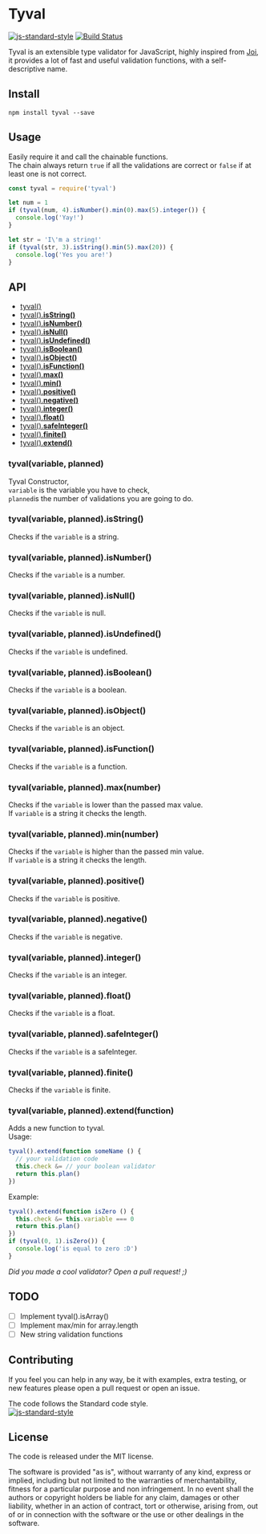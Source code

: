 # Tyval
[![js-standard-style](https://img.shields.io/badge/code%20style-standard-brightgreen.svg?style=flat)](http://standardjs.com/) [![Build Status](https://travis-ci.org/delvedor/Tyval.svg?branch=master)](https://travis-ci.org/delvedor/Tyval)

Tyval is an extensible type validator for JavaScript, highly inspired from [Joi](https://github.com/hapijs/joi), it provides a lot of  fast and useful validation functions, with a self-descriptive name.

## Install
```
npm install tyval --save
```

## Usage
Easily require it and call the chainable functions.  
The chain always return `true` if all the validations are correct or `false` if at least one is not correct.
```javascript
const tyval = require('tyval')

let num = 1
if (tyval(num, 4).isNumber().min(0).max(5).integer()) {
  console.log('Yay!')
}

let str = 'I\'m a string!'
if (tyval(str, 3).isString().min(5).max(20)) {
  console.log('Yes you are!')
}
```

<a name="api"></a>
## API
- <a href="#tyval">tyval()</a>
- <a href="#isString">tyval().**isString()**</a>
- <a href="#isNumber">tyval().**isNumber()**</a>
- <a href="#isNull">tyval().**isNull()**</a>
- <a href="#isUndefined">tyval().**isUndefined()**</a>
- <a href="#isBoolean">tyval().**isBoolean()**</a>
- <a href="#isObject">tyval().**isObject()**</a>
- <a href="#isFunction">tyval().**isFunction()**</a>
- <a href="#max">tyval().**max()**</a>
- <a href="#min">tyval().**min()**</a>
- <a href="#positive">tyval().**positive()**</a>
- <a href="#negative">tyval().**negative()**</a>
- <a href="#integer">tyval().**integer()**</a>
- <a href="#float">tyval().**float()**</a>
- <a href="#safeInteger">tyval().**safeInteger()**</a>
- <a href="#finite">tyval().**finite()**</a>
- <a href="#extend">tyval().**extend()**</a>

<a name="tyval"></a>
### tyval(variable, planned)
Tyval Constructor,  
`variable` is the variable you have to check,  
`planned`is the number of validations you are going to do.

<a name="isString"></a>
### tyval(variable, planned).isString()
Checks if the `variable` is a string.

<a name="isNumber"></a>
### tyval(variable, planned).isNumber()
Checks if the `variable` is a number.

<a name="isNull"></a>
### tyval(variable, planned).isNull()
Checks if the `variable` is null.

<a name="isUndefined"></a>
### tyval(variable, planned).isUndefined()
Checks if the `variable` is undefined.

<a name="isBoolean"></a>
### tyval(variable, planned).isBoolean()
Checks if the `variable` is a boolean.

<a name="isObject"></a>
### tyval(variable, planned).isObject()
Checks if the `variable` is an object.

<a name="isFunction"></a>
### tyval(variable, planned).isFunction()
Checks if the `variable` is a function.

<a name="max"></a>
### tyval(variable, planned).max(number)
Checks if the `variable` is lower than the passed max value.  
If `variable` is a string it checks the length.

<a name="min"></a>
### tyval(variable, planned).min(number)
Checks if the `variable` is higher than the passed min value.  
If `variable` is a string it checks the length.

<a name="positive"></a>
### tyval(variable, planned).positive()
Checks if the `variable` is positive.

<a name="negative"></a>
### tyval(variable, planned).negative()
Checks if the `variable` is negative.

<a name="integer"></a>
### tyval(variable, planned).integer()
Checks if the `variable` is an integer.

<a name="float"></a>
### tyval(variable, planned).float()
Checks if the `variable` is a float.

<a name="safeInteger"></a>
### tyval(variable, planned).safeInteger()
Checks if the `variable` is a safeInteger.

<a name="finite"></a>
### tyval(variable, planned).finite()
Checks if the `variable` is finite.

<a name="extend"></a>
### tyval(variable, planned).extend(function)
Adds a new function to tyval.  
Usage:
```javascript
tyval().extend(function someName () {
  // your validation code
  this.check &= // your boolean validator
  return this.plan()
})
```
Example:
```javascript
tyval().extend(function isZero () {
  this.check &= this.variable === 0
  return this.plan()
})
if (tyval(0, 1).isZero()) {
  console.log('is equal to zero :D')
}
```
*Did you made a cool validator? Open a pull request! ;)*

## TODO
- [ ] Implement tyval().isArray()
- [ ] Implement max/min for array.length
- [ ] New string validation functions

## Contributing
If you feel you can help in any way, be it with examples, extra testing, or new features please open a pull request or open an issue.

The code follows the Standard code style.  
[![js-standard-style](https://cdn.rawgit.com/feross/standard/master/badge.svg)](https://github.com/feross/standard)

## License
The code is released under the MIT license.

The software is provided "as is", without warranty of any kind, express or implied, including but not limited to the warranties of merchantability, fitness for a particular purpose and non infringement. In no event shall the authors or copyright holders be liable for any claim, damages or other liability, whether in an action of contract, tort or otherwise, arising from, out of or in connection with the software or the use or other dealings in the software.
